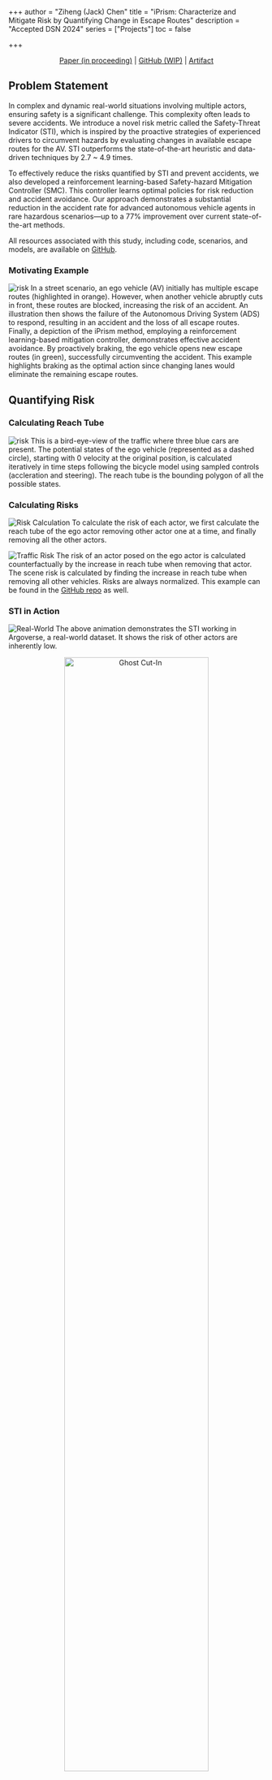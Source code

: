 +++
author = "Ziheng (Jack) Chen"
title = "iPrism: Characterize and Mitigate Risk by Quantifying Change in Escape Routes"
description = "Accepted DSN 2024"
series = ["Projects"]
toc = false

+++

<p style="text-align: center;">
  <a href="https://github.com/zihengjackchen/iPrism">Paper (in proceeding)</a> |
  <a href="https://github.com/zihengjackchen/iPrism">GitHub (WIP)</a> |
  <a href="https://zenodo.org/doi/10.5281/zenodo.10279653">Artifact</a>
</p>


## Problem Statement
In complex and dynamic real-world situations involving multiple actors, ensuring safety is a significant challenge. This complexity often leads to severe accidents. We introduce a novel risk metric called the Safety-Threat Indicator (STI), which is inspired by the proactive strategies of experienced drivers to circumvent hazards by evaluating changes in available escape routes for the AV. STI outperforms the state-of-the-art heuristic and data-driven techniques by 2.7 ~ 4.9 times.

To effectively reduce the risks quantified by STI and prevent accidents, we also developed a reinforcement learning-based Safety-hazard Mitigation Controller (SMC). This controller learns optimal policies for risk reduction and accident avoidance. Our approach demonstrates a substantial reduction in the accident rate for advanced autonomous vehicle agents in rare hazardous scenarios—up to a 77% improvement over current state-of-the-art methods. 

All resources associated with this study, including code, scenarios, and models, are available on [GitHub](https://github.com/zihengjackchen/iPrism).

### Motivating Example
![risk](intro.jpg)
In a street scenario, an ego vehicle (AV) initially has multiple escape routes (highlighted in orange). However, when another vehicle abruptly cuts in front, these routes are blocked, increasing the risk of an accident. An illustration then shows the failure of the Autonomous Driving System (ADS) to respond, resulting in an accident and the loss of all escape routes. Finally, a depiction of the iPrism method, employing a reinforcement learning-based mitigation controller, demonstrates effective accident avoidance. By proactively braking, the ego vehicle opens new escape routes (in green), successfully circumventing the accident. This example highlights braking as the optimal action since changing lanes would eliminate the remaining escape routes.

## Quantifying Risk

### Calculating Reach Tube
![risk](reach_tube_construction.gif)
This is a bird-eye-view of the traffic where three blue cars are present. The potential states of the ego vehicle (represented as a dashed circle), starting with 0 velocity at the original position, is calculated iteratively in time steps following the bicycle model using sampled controls (accleration and steering). The reach tube is the bounding polygon of all the possible states. 

### Calculating Risks
![Risk Calculation](risk_calculation.gif)
To calculate the risk of each actor, we first calculate the reach tube of the ego actor removing other actor one at a time, and finally removing all the other actors. 

![Traffic Risk](full-approx.png)
The risk of an actor posed on the ego actor is calculated counterfactually by the increase in reach tube when removing that actor. The scene risk is calculated by finding the increase in reach tube when removing all other vehicles. Risks are always normalized. This example can be found in the [GitHub repo](https://github.com/zihengjackchen/iPrism/STI-demo) as well. 

### STI in Action
![Real-World](argoverse.gif)
The above animation demonstrates the STI working in Argoverse, a real-world dataset. It shows the risk of other actors are inherently low.



<p style="text-align: center;">
  <img src="ghost_cutin.gif" alt="Ghost Cut-In" style="display: block; margin-left: auto; margin-right: auto; width: 75%;">
</p>

The above animation shows STI working in ghost-cutin. The risk of the actor was detected prior to the cutting motion.


### Results
| **Metric**        | **Ghost Cut-In**   | **Lead Cut-In**    | **Lead Slowdown**      | **Rear-End**         | **All Scenarios** |
| ----------------- | ------------------ | ------------------ | ---------------------- | -------------------- | ----------------- |
| TTC               | 0.00 (0.00)        | 0.00 (0.00)        | 3.30 (0.89)            | 0.02 (0.17)          | 0.83              |
| Dist. CIPA        | 0.00 (0.00)        | 0.00 (0.00)        | **5.50 (0.89)**        | 0.02 (0.17)          | 1.38              |
| PKL-All           | 0.75 (0.30)        | 1.01 (0.76)        | 1.22 (0.62)            | 0.01 (0.12)          | 0.75              |
| PKL-Holdout       | 0.14 (0.21)        | 3.36 (4.18)        | 1.23 (0.69)            | 0.01 (0.12)          | 1.19              |
| **STI (ours)**    | **2.94 (0.33)**    | **8.37 (0.70)**    | 2.22 (0.23)            | **1.23 (0.11)**      | **3.69**          |

The above table demonstrates the comparative analysis of Lead-Time-for-Mitigating-Accident (LTFMA) in seconds across various risk metrics. The average time in seconds and the standard deviation are provided. PKL-All: trained on all scenarios. We used *LBC agent* as the ADS to control the ego actor to obtain these results.

**Notes:**
- PKL-Holdout: trained on all scenarios except the *ghost cut-in* and the *lead cut-in* scenarios.
- In the front accident scenario, the ego actor's ADS (*LBC agent*) avoided the accident, resulting in no LTFMA metric to report.
- *SD* stands for *standard deviation*.


## Mitigating Risk
### SMC in Action
We constantly assess the risk of the traffic and train an SMC using reinforcement learning. The SMC mitigates the imminent accident by braking based on the scene risk. 
{{< video src="accident" autoplay="true" loop="true">}}
{{< video src="mitigated" autoplay="true" loop="true">}}
In this example, without SMC intervention, an accident occurs when another actor aggressively cuts in. The SMC successfully mitigates the accident by braking when the risk is high. 


The above scenario is the ghost cut-in scenario #225 with parameters `{"distance_same_lane": 12, "distance_lane_change": 8, "speed_lane_change": 14}` and can be reproduced. 


### Results
| Agent                                             | Reasons for Comparison                                               | Ghost cut-in CA% | Lead cut-in CA% | Lead slowdown CA% |
|---------------------------------------------------|----------------------------------------------------------------------|------------------|-----------------|-------------------|
| **LBC+SMC w/ STI (LBC+system)**            | To show improvement over baseline agent.                             | 49%              | 98%             | 87%               |
| LBC+SMC w/o STI                            | To show that score is important (ablation study).                    | 1%               | 2%              | 86%               |
| LBC+TTC-based (ACA)                               | To show improvement w.r.t. ACA techniques.                           | 0%               | 0%              | 92%               |
| **RIP+SMC w/ STI (RIP+system)**            | To show generalization with other agents.                            | 86%              | 61%             | 71%               |

The above table shows the effectiveness of SMC in mitigating accidents comparing to other state-of-the-art methods. **CA%** stands for the percentage of accident scenarios (shown in TAS) prevented by the mitigation strategy. 

SMC significantly enhances safety, reducing accident occurrences by 37% to 98% compared to a baseline Learning-by-Cheating (LBC) agent. Additionally, SMC achieves up to 72.7% accident prevention when compared to state-of-the-art safety hazard mitigation agents.

## Authors 
<p style="text-align: center;">
  <a href="https://www.linkedin.com/in/shengkun-cui-332353136/">Shengkun Cui</a> |
  <a href="https://saurabhjha.one/">Saurabh Jha</a> |
  <a href="https://zihengjackchen.com">Ziheng Chen</a> |
  <a href="https://ece.illinois.edu/about/directory/faculty/kalbarcz">Zbigniew Kalbarczyk</a> | 
  <a href="https://ece.illinois.edu/about/directory/faculty/rkiyer">Ravishankar Iyer</a>
</p>